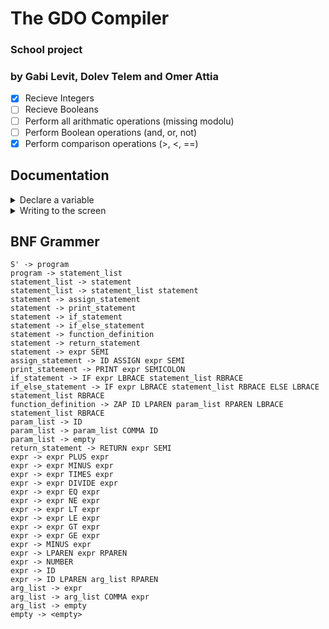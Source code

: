# The GDO Compiler
### **School project**
### by Gabi Levit, Dolev Telem and Omer Attia

- [x] Recieve Integers
- [ ] Recieve Booleans
- [ ] Perform all arithmatic operations (missing modolu)
- [ ] Perform Boolean operations (and, or, not)
- [X] Perform comparison operations (>, <, ==)

## Documentation
<details>

<summary>Declare a variable</summary>
To declare a variable use the equal sign '='.

exaple:
```
x = 5;
y = x*4;
```
</details>
<details>

<summary>Writing to the screen</summary>

### printing an int

After you declare a varible you can print it 
using the print function.
```
x = 5;
print x;
```

You could also use parentheses
```
x = 5;
print(x);
```
And do arithmatic operations:

```
x = 5;
y = x*4;
print(x+y);
```
</details>


## BNF Grammer
```
S' -> program
program -> statement_list
statement_list -> statement
statement_list -> statement_list statement
statement -> assign_statement
statement -> print_statement
statement -> if_statement
statement -> if_else_statement
statement -> function_definition
statement -> return_statement
statement -> expr SEMI
assign_statement -> ID ASSIGN expr SEMI
print_statement -> PRINT expr SEMICOLON
if_statement -> IF expr LBRACE statement_list RBRACE
if_else_statement -> IF expr LBRACE statement_list RBRACE ELSE LBRACE statement_list RBRACE
function_definition -> ZAP ID LPAREN param_list RPAREN LBRACE statement_list RBRACE
param_list -> ID
param_list -> param_list COMMA ID
param_list -> empty
return_statement -> RETURN expr SEMI
expr -> expr PLUS expr
expr -> expr MINUS expr
expr -> expr TIMES expr
expr -> expr DIVIDE expr
expr -> expr EQ expr
expr -> expr NE expr
expr -> expr LT expr
expr -> expr LE expr
expr -> expr GT expr
expr -> expr GE expr
expr -> MINUS expr
expr -> LPAREN expr RPAREN
expr -> NUMBER
expr -> ID
expr -> ID LPAREN arg_list RPAREN
arg_list -> expr
arg_list -> arg_list COMMA expr
arg_list -> empty
empty -> <empty>
```


